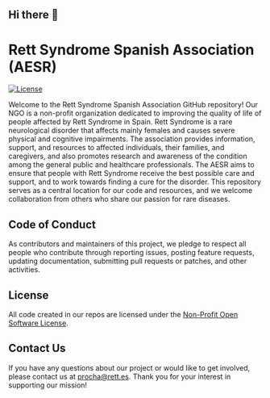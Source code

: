 ## Hi there 👋

<!--

**Here are some ideas to get you started:**

🙋‍♀️ A short introduction - what is your organization all about?
🌈 Contribution guidelines - how can the community get involved?
👩‍💻 Useful resources - where can the community find your docs? Is there anything else the community should know?
🍿 Fun facts - what does your team eat for breakfast?
🧙 Remember, you can do mighty things with the power of [Markdown](https://docs.github.com/github/writing-on-github/getting-started-with-writing-and-formatting-on-github/basic-writing-and-formatting-syntax)
-->

# Rett Syndrome Spanish Association (AESR)

<!--[![Build Status](https://img.shields.io/badge/build-passing-brightgreen.svg)](https://github.com/[username]/[reponame]/actions)-->
[![License](https://img.shields.io/badge/nposl-3-0)](https://opensource.org/license/nposl-3-0/)

Welcome to the Rett Syndrome Spanish Association GitHub repository! Our NGO is a non-profit organization dedicated to improving the quality of life of people affected by Rett Syndrome in Spain.
Rett Syndrome is a rare neurological disorder that affects mainly females and causes severe physical and cognitive impairments.
The association provides information, support, and resources to affected individuals, their families, and caregivers, and also promotes research and awareness of the condition among the general public and healthcare professionals.
The AESR aims to ensure that people with Rett Syndrome receive the best possible care and support, and to work towards finding a cure for the disorder. This repository serves as a central location for our code and resources, and we welcome collaboration from others who share our passion for rare diseases.

<!--
## Getting Started

To get started with our project, you can [insert instructions for how to download or clone your repository].

## Contributing

We welcome contributions from anyone who shares our passion for rare diseases! If you would like to contribute to our project, please review our [contribution guidelines](CONTRIBUTING.md) before submitting a pull request.
-->

## Code of Conduct

As contributors and maintainers of this project, we pledge to respect all people who contribute through reporting issues, posting feature requests, updating documentation, submitting pull requests or patches, and other activities. <!--To make clear what is expected of us, we adopt the following Code of Conduct: [insert link to your Code of Conduct]-->

## License

All code created in our repos are licensed under the [Non-Profit Open Software License](https://opensource.org/license/nposl-3-0/).

## Contact Us

If you have any questions about our project or would like to get involved, please contact us at procha@rett.es. Thank you for your interest in supporting our mission!
